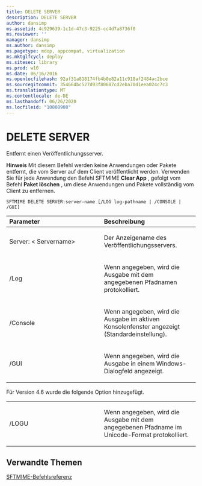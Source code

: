 ```yaml
---
title: DELETE SERVER
description: DELETE SERVER
author: dansimp
ms.assetid: 4c929639-1c1d-47c3-9225-cc4d7a8736f0
ms.reviewer: ''
manager: dansimp
ms.author: dansimp
ms.pagetype: mdop, appcompat, virtualization
ms.mktglfcycl: deploy
ms.sitesec: library
ms.prod: w10
ms.date: 06/16/2016
ms.openlocfilehash: 92af31a818174fb4b0e82a11c918af2484ac2bce
ms.sourcegitcommit: 354664bc527d93f80687cd2eba70d1eea024c7c3
ms.translationtype: MT
ms.contentlocale: de-DE
ms.lasthandoff: 06/26/2020
ms.locfileid: "10808908"
---
```

# DELETE SERVER


Entfernt einen Veröffentlichungsserver.

**Hinweis**  Mit diesem Befehl werden keine Anwendungen oder Pakete entfernt, die vom Server auf dem Client veröffentlicht werden. Verwenden Sie für jede Anwendung den Befehl SFTMIME **Clear App** , gefolgt vom Befehl **Paket löschen** , um diese Anwendungen und Pakete vollständig vom Client zu entfernen.

 

`SFTMIME DELETE SERVER:server-name [/LOG log-pathname | /CONSOLE | /GUI]`

<table>
<colgroup>
<col width="50%" />
<col width="50%" />
</colgroup>
<thead>
<tr class="header">
<th align="left">Parameter</th>
<th align="left">Beschreibung</th>
</tr>
</thead>
<tbody>
<tr class="odd">
<td align="left"><p>Server: &lt; Servername&gt;</p></td>
<td align="left"><p>Der Anzeigename des Veröffentlichungsservers.</p></td>
</tr>
<tr class="even">
<td align="left"><p>/Log</p></td>
<td align="left"><p>Wenn angegeben, wird die Ausgabe mit dem angegebenen Pfadnamen protokolliert.</p></td>
</tr>
<tr class="odd">
<td align="left"><p>/Console</p></td>
<td align="left"><p>Wenn angegeben, wird die Ausgabe im aktiven Konsolenfenster angezeigt (Standardeinstellung).</p></td>
</tr>
<tr class="even">
<td align="left"><p>/GUI</p></td>
<td align="left"><p>Wenn angegeben, wird die Ausgabe in einem Windows-Dialogfeld angezeigt.</p></td>
</tr>
</tbody>
</table>

 

Für Version 4.6 wurde die folgende Option hinzugefügt.

<table>
<colgroup>
<col width="50%" />
<col width="50%" />
</colgroup>
<tbody>
<tr class="odd">
<td align="left"><p>/LOGU</p></td>
<td align="left"><p>Wenn angegeben, wird die Ausgabe mit dem angegebenen Pfadname im Unicode-Format protokolliert.</p></td>
</tr>
</tbody>
</table>

 

## Verwandte Themen


[SFTMIME-Befehlsreferenz](sftmime--command-reference.md)

 

 





